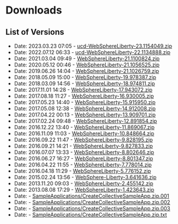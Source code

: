 # Downloads
 
## List of Versions
 
- Date: 2023.03.23 07:05 - [ucd-WebSphereLiberty-23.1154049.zip](https://github.com/Deploy-Plugins/deploy-websphereliberty/releases/download/23.1154049/ucd-WebSphereLiberty-23.1154049.zip)
- Date: 2022.07.12 06:33 - [ucd-WebSphereLiberty-22.1134888.zip](https://github.com/Deploy-Plugins/deploy-websphereliberty/releases/download/22.1134888/ucd-WebSphereLiberty-22.1134888.zip)
- Date: 2021.03.04 09:49 - [WebSphereLiberty-21.1100824.zip](https://github.com/Deploy-Plugins/deploy-websphereliberty/releases/download/21.1100824/WebSphereLiberty-21.1100824.zip)
- Date: 2020.05.12 00:46 - [WebSphereLiberty-21.1056525.zip](https://github.com/Deploy-Plugins/deploy-websphereliberty/releases/download/21.1056525/WebSphereLiberty-21.1056525.zip)
- Date: 2019.06.26 14:04 - [WebSphereLiberty-21.1026759.zip](https://github.com/Deploy-Plugins/deploy-websphereliberty/releases/download/21.1026759/WebSphereLiberty-21.1026759.zip)
- Date: 2018.05.09 15:00 - [WebSphereLiberty-19.978387.zip](https://github.com/Deploy-Plugins/deploy-websphereliberty/releases/download/19.978387/WebSphereLiberty-19.978387.zip)
- Date: 2018.03.09 14:56 - [WebSphereLiberty-18.974811.zip](https://github.com/Deploy-Plugins/deploy-websphereliberty/releases/download/18.974811/WebSphereLiberty-18.974811.zip)
- Date: 2017.11.01 14:28 - [WebSphereLiberty-17.943072.zip](https://github.com/Deploy-Plugins/deploy-websphereliberty/releases/download/17.943072/WebSphereLiberty-17.943072.zip)
- Date: 2017.08.18 11:27 - [WebSphereLiberty-16.930005.zip](https://github.com/Deploy-Plugins/deploy-websphereliberty/releases/download/16.930005/WebSphereLiberty-16.930005.zip)
- Date: 2017.05.23 14:40 - [WebSphereLiberty-15.915950.zip](https://github.com/Deploy-Plugins/deploy-websphereliberty/releases/download/15.915950/WebSphereLiberty-15.915950.zip)
- Date: 2017.05.08 12:38 - [WebSphereLiberty-14.912008.zip](https://github.com/Deploy-Plugins/deploy-websphereliberty/releases/download/14.912008/WebSphereLiberty-14.912008.zip)
- Date: 2017.04.22 00:13 - [WebSphereLiberty-13.909701.zip](https://github.com/Deploy-Plugins/deploy-websphereliberty/releases/download/13.909701/WebSphereLiberty-13.909701.zip)
- Date: 2017.02.24 09:48 - [WebSphereLiberty-12.891854.zip](https://github.com/Deploy-Plugins/deploy-websphereliberty/releases/download/12.891854/WebSphereLiberty-12.891854.zip)
- Date: 2016.12.22 13:40 - [WebSphereLiberty-11.869067.zip](https://github.com/Deploy-Plugins/deploy-websphereliberty/releases/download/11.869067/WebSphereLiberty-11.869067.zip)
- Date: 2016.11.09 11:03 - [WebSphereLiberty-10.848664.zip](https://github.com/Deploy-Plugins/deploy-websphereliberty/releases/download/10.848664/WebSphereLiberty-10.848664.zip)
- Date: 2016.09.22 11:47 - [WebSphereLiberty-9.828195.zip](https://github.com/Deploy-Plugins/deploy-websphereliberty/releases/download/9.828195/WebSphereLiberty-9.828195.zip)
- Date: 2016.09.21 14:21 - [WebSphereLiberty-9.827833.zip](https://github.com/Deploy-Plugins/deploy-websphereliberty/releases/download/9.827833/WebSphereLiberty-9.827833.zip)
- Date: 2016.07.07 13:33 - [WebSphereLiberty-8.802646.zip](https://github.com/Deploy-Plugins/deploy-websphereliberty/releases/download/8.802646/WebSphereLiberty-8.802646.zip)
- Date: 2016.06.27 16:27 - [WebSphereLiberty-8.801347.zip](https://github.com/Deploy-Plugins/deploy-websphereliberty/releases/download/8.801347/WebSphereLiberty-8.801347.zip)
- Date: 2016.04.22 11:55 - [WebSphereLiberty-7.778014.zip](https://github.com/Deploy-Plugins/deploy-websphereliberty/releases/download/7.778014/WebSphereLiberty-7.778014.zip)
- Date: 2016.04.18 11:29 - [WebSphereLiberty-5.776152.zip](https://github.com/Deploy-Plugins/deploy-websphereliberty/releases/download/5.776152/WebSphereLiberty-5.776152.zip)
- Date: 2015.02.24 13:56 - [WebSphere-Liberty-3.641636.zip](https://github.com/Deploy-Plugins/deploy-websphereliberty/releases/download/3.641636/WebSphere-Liberty-3.641636.zip)
- Date: 2013.11.20 09:03 - [WebSphereLiberty-2.455142.zip](https://github.com/Deploy-Plugins/deploy-websphereliberty/releases/download/2.455142/WebSphereLiberty-2.455142.zip)
- Date: 2013.08.08 17:29 - [WebSphereLiberty-1.423643.zip](https://github.com/Deploy-Plugins/deploy-websphereliberty/releases/download/1.423643/WebSphereLiberty-1.423643.zip)
- Date:  - [SampleApplications/CreateCollectiveSampleApp.zip.001](https://github.com/Deploy-Plugins/deploy-websphereliberty/releases/download/0.0/SampleApplications/CreateCollectiveSampleApp.zip.001)
- Date:  - [SampleApplications/CreateCollectiveSampleApp.zip.002](https://github.com/Deploy-Plugins/deploy-websphereliberty/releases/download/0.0/SampleApplications/CreateCollectiveSampleApp.zip.002)
- Date:  - [SampleApplications/CreateCollectiveSampleApp.zip.003](https://github.com/Deploy-Plugins/deploy-websphereliberty/releases/download/0.0/SampleApplications/CreateCollectiveSampleApp.zip.003)
- Date:  - [SampleApplications/CreateCollectiveSampleApp.zip.txt](https://github.com/Deploy-Plugins/deploy-websphereliberty/releases/download/0.0/SampleApplications/CreateCollectiveSampleApp.zip.txt)
